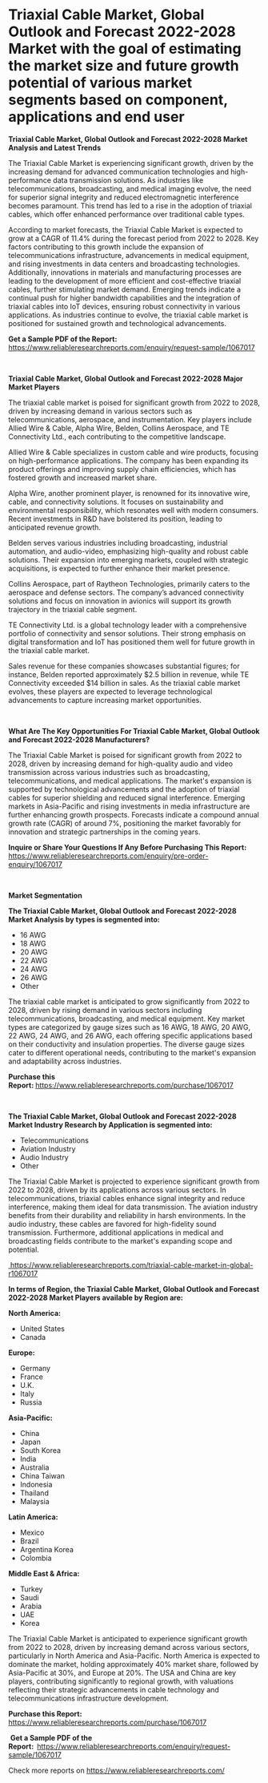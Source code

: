 <p><h1>Triaxial Cable Market, Global Outlook and Forecast 2022-2028 Market with the goal of estimating the market size and future growth potential of various market segments based on component, applications and end user</h1></p><p><strong>Triaxial Cable Market, Global Outlook and Forecast 2022-2028 Market Analysis and Latest Trends</strong></p>
<p><p>The Triaxial Cable Market is experiencing significant growth, driven by the increasing demand for advanced communication technologies and high-performance data transmission solutions. As industries like telecommunications, broadcasting, and medical imaging evolve, the need for superior signal integrity and reduced electromagnetic interference becomes paramount. This trend has led to a rise in the adoption of triaxial cables, which offer enhanced performance over traditional cable types.</p><p>According to market forecasts, the Triaxial Cable Market is expected to grow at a CAGR of 11.4% during the forecast period from 2022 to 2028. Key factors contributing to this growth include the expansion of telecommunications infrastructure, advancements in medical equipment, and rising investments in data centers and broadcasting technologies. Additionally, innovations in materials and manufacturing processes are leading to the development of more efficient and cost-effective triaxial cables, further stimulating market demand. Emerging trends indicate a continual push for higher bandwidth capabilities and the integration of triaxial cables into IoT devices, ensuring robust connectivity in various applications. As industries continue to evolve, the triaxial cable market is positioned for sustained growth and technological advancements.</p></p>
<p><strong>Get a Sample PDF of the Report:&nbsp;</strong> <a href="https://www.reliableresearchreports.com/enquiry/request-sample/1067017?utm_campaign=3051&utm_medium=2&utm_source=Github&utm_content=ia&utm_term=21032025&utm_id=triaxial-cable-market-global-outlook-and-forecast-2022-2028">https://www.reliableresearchreports.com/enquiry/request-sample/1067017</a></p>
<p>&nbsp;</p>
<p><strong>Triaxial Cable Market, Global Outlook and Forecast 2022-2028 Major Market Players</strong></p>
<p><p>The triaxial cable market is poised for significant growth from 2022 to 2028, driven by increasing demand in various sectors such as telecommunications, aerospace, and instrumentation. Key players include Allied Wire & Cable, Alpha Wire, Belden, Collins Aerospace, and TE Connectivity Ltd., each contributing to the competitive landscape.</p><p>Allied Wire & Cable specializes in custom cable and wire products, focusing on high-performance applications. The company has been expanding its product offerings and improving supply chain efficiencies, which has fostered growth and increased market share.</p><p>Alpha Wire, another prominent player, is renowned for its innovative wire, cable, and connectivity solutions. It focuses on sustainability and environmental responsibility, which resonates well with modern consumers. Recent investments in R&D have bolstered its position, leading to anticipated revenue growth.</p><p>Belden serves various industries including broadcasting, industrial automation, and audio-video, emphasizing high-quality and robust cable solutions. Their expansion into emerging markets, coupled with strategic acquisitions, is expected to further enhance their market presence.</p><p>Collins Aerospace, part of Raytheon Technologies, primarily caters to the aerospace and defense sectors. The company’s advanced connectivity solutions and focus on innovation in avionics will support its growth trajectory in the triaxial cable segment.</p><p>TE Connectivity Ltd. is a global technology leader with a comprehensive portfolio of connectivity and sensor solutions. Their strong emphasis on digital transformation and IoT has positioned them well for future growth in the triaxial cable market.</p><p>Sales revenue for these companies showcases substantial figures; for instance, Belden reported approximately $2.5 billion in revenue, while TE Connectivity exceeded $14 billion in sales. As the triaxial cable market evolves, these players are expected to leverage technological advancements to capture increasing market opportunities.</p></p>
<p>&nbsp;</p>
<p><strong>What Are The Key Opportunities For Triaxial Cable Market, Global Outlook and Forecast 2022-2028 Manufacturers?</strong></p>
<p><p>The Triaxial Cable Market is poised for significant growth from 2022 to 2028, driven by increasing demand for high-quality audio and video transmission across various industries such as broadcasting, telecommunications, and medical applications. The market's expansion is supported by technological advancements and the adoption of triaxial cables for superior shielding and reduced signal interference. Emerging markets in Asia-Pacific and rising investments in media infrastructure are further enhancing growth prospects. Forecasts indicate a compound annual growth rate (CAGR) of around 7%, positioning the market favorably for innovation and strategic partnerships in the coming years.</p></p>
<p><strong>Inquire or Share Your Questions If Any Before Purchasing This Report:</strong> <a href="https://www.reliableresearchreports.com/enquiry/pre-order-enquiry/1067017?utm_campaign=3051&utm_medium=2&utm_source=Github&utm_content=ia&utm_term=21032025&utm_id=triaxial-cable-market-global-outlook-and-forecast-2022-2028">https://www.reliableresearchreports.com/enquiry/pre-order-enquiry/1067017</a></p>
<p>&nbsp;</p>
<p><strong>Market Segmentation</strong></p>
<p><strong>The Triaxial Cable Market, Global Outlook and Forecast 2022-2028 Market Analysis by types is segmented into:</strong></p>
<p><ul><li>16 AWG</li><li>18 AWG</li><li>20 AWG</li><li>22 AWG</li><li>24 AWG</li><li>26 AWG</li><li>Other</li></ul></p>
<p><p>The triaxial cable market is anticipated to grow significantly from 2022 to 2028, driven by rising demand in various sectors including telecommunications, broadcasting, and medical equipment. Key market types are categorized by gauge sizes such as 16 AWG, 18 AWG, 20 AWG, 22 AWG, 24 AWG, and 26 AWG, each offering specific applications based on their conductivity and insulation properties. The diverse gauge sizes cater to different operational needs, contributing to the market's expansion and adaptability across industries.</p></p>
<p><strong>Purchase this Report:&nbsp;</strong><a href="https://www.reliableresearchreports.com/purchase/1067017?utm_campaign=3051&utm_medium=2&utm_source=Github&utm_content=ia&utm_term=21032025&utm_id=triaxial-cable-market-global-outlook-and-forecast-2022-2028">https://www.reliableresearchreports.com/purchase/1067017</a></p>
<p>&nbsp;</p>
<p><strong>The Triaxial Cable Market, Global Outlook and Forecast 2022-2028 Market Industry Research by Application is segmented into:</strong></p>
<p><ul><li>Telecommunications</li><li>Aviation Industry</li><li>Audio Industry</li><li>Other</li></ul></p>
<p><p>The Triaxial Cable Market is projected to experience significant growth from 2022 to 2028, driven by its applications across various sectors. In telecommunications, triaxial cables enhance signal integrity and reduce interference, making them ideal for data transmission. The aviation industry benefits from their durability and reliability in harsh environments. In the audio industry, these cables are favored for high-fidelity sound transmission. Furthermore, additional applications in medical and broadcasting fields contribute to the market's expanding scope and potential.</p></p>
<p><a href="https://www.reliableresearchreports.com/triaxial-cable-market-in-global-r1067017?utm_campaign=3051&utm_medium=2&utm_source=Github&utm_content=ia&utm_term=21032025&utm_id=triaxial-cable-market-global-outlook-and-forecast-2022-2028">&nbsp;https://www.reliableresearchreports.com/triaxial-cable-market-in-global-r1067017</a></p>
<p><strong>In terms of Region, the Triaxial Cable Market, Global Outlook and Forecast 2022-2028 Market Players available by Region are:</strong></p>
<p>
    <p> <strong> North America: </strong>
        <ul>
            <li>United States</li>
            <li>Canada</li>
        </ul>
        </p> 
    <p> <strong> Europe: </strong>
        <ul>
            <li>Germany</li>
            <li>France</li>
            <li>U.K.</li>
            <li>Italy</li>
            <li>Russia</li>
        </ul>
        </p> 
    <p> <strong> Asia-Pacific: </strong>
        <ul>
            <li>China</li>
            <li>Japan</li>
            <li>South Korea</li>
            <li>India</li>
            <li>Australia</li>
            <li>China Taiwan</li>
            <li>Indonesia</li>
            <li>Thailand</li>
            <li>Malaysia</li>
        </ul>
        </p> 
    <p> <strong> Latin America: </strong>
        <ul>
            <li>Mexico</li>
            <li>Brazil</li>
            <li>Argentina Korea</li>
            <li>Colombia</li>
        </ul>
        </p> 
    <p> <strong> Middle East & Africa: </strong>
        <ul>
            <li>Turkey</li>
            <li>Saudi</li>
            <li>Arabia</li>
            <li>UAE</li>
            <li>Korea</li>
        </ul>
    </p>
    </p>
<p><p>The Triaxial Cable Market is anticipated to experience significant growth from 2022 to 2028, driven by increasing demand across various sectors, particularly in North America and Asia-Pacific. North America is expected to dominate the market, holding approximately 40% market share, followed by Asia-Pacific at 30%, and Europe at 20%. The USA and China are key players, contributing significantly to regional growth, with valuations reflecting their strategic advancements in cable technology and telecommunications infrastructure development.</p></p>
<p><strong>Purchase this Report: </strong><a href="https://www.reliableresearchreports.com/purchase/1067017?utm_campaign=3051&utm_medium=2&utm_source=Github&utm_content=ia&utm_term=21032025&utm_id=triaxial-cable-market-global-outlook-and-forecast-2022-2028">https://www.reliableresearchreports.com/purchase/1067017</a></p>
<p>&nbsp;<strong>Get a Sample PDF of the Report:&nbsp;&nbsp;</strong><a href="https://www.reliableresearchreports.com/enquiry/request-sample/1067017?utm_campaign=3051&utm_medium=2&utm_source=Github&utm_content=ia&utm_term=21032025&utm_id=triaxial-cable-market-global-outlook-and-forecast-2022-2028">https://www.reliableresearchreports.com/enquiry/request-sample/1067017</a></p>
<p><strong></strong></p>
<p>Check more reports on <a href="https://www.reliableresearchreports.com/?utm_campaign=3051&utm_medium=2&utm_source=Github&utm_content=ia&utm_term=21032025&utm_id=triaxial-cable-market-global-outlook-and-forecast-2022-2028">https://www.reliableresearchreports.com/</a></p>